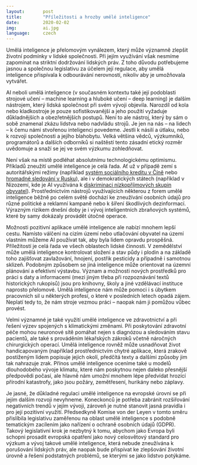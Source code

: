 ```yaml
---
layout:       post
title:        "Příležitosti a hrozby umělé inteligence"
date:         2020-02-02
img:          ai.jpg
language:     czech
---
```


Umělá inteligence je přelomovým vynálezem, který může významně zlepšit životní podmínky v lidské společnosti. Při jejím využívání však nesmíme zapomínat na striktní dodržování lidských práv. Z toho důvodu potřebujeme jasnou a společnou legislativu za účelem její regulace, aby umělá inteligence přispívala k odbourávání nerovností, nikoliv aby je umožňovala vytvářet.

<!--more-->

AI neboli umělá inteligence (v současném kontextu také její podoblasti strojové učení – machine learning a hluboké učení – deep learning) je dalším nástrojem, který lidská společnost při svém vývoji objevila. Narozdíl od kola nebo kladkostroje je pouze sofistikovanější a jeho použití vyžaduje důkladnějších a obezřetnějších postupů. Není to ale nástroj, který by sám o sobě znamenal zkázu lidstva nebo nadvládu strojů. Je jen na nás – na lidech – k čemu námi stvořenou inteligenci povedeme. Jestli k násilí a útlaku, nebo k rozvoji společnosti a jejího blahobytu. Velká většina vědců, výzkumníků, programátorů a dalších odborníků si naštěstí tento zásadní etický rozměr uvědomuje a snaží se jej ve svém výzkumu zohledňovat. 

Není však na místě podléhat absolutnímu technologickému optimismu. Příkladů zneužití umělé inteligence je celá řada. Ať už v případě zemí s autoritářskými režimy (například [systém sociálního kreditu v Číně](https://mikulas-peksa.eu/2019/cinsky-system-socialniho-kreditu.html) nebo [hromadné sledování v Rusku](https://mikulas-peksa.eu/2019/rusko-sledovani.html)), ale i v demokratických státech (například v Nizozemí, kde je AI využívána k [diskriminaci nízkopříjmových skupin obyvatel](https://www.ohchr.org/EN/NewsEvents/Pages/DisplayNews.aspx?NewsID=25152&LangID=E)). Prostřednictvím nástrojů využívajících některou z forem umělé inteligence běžně po celém světě dochází ke zneužívání osobních údajů pro různé politické a reklamní kampaně nebo k šíření škodlivých dezinformací. Výrazným rizikem dnešní doby je i vývoj inteligentních zbraňových systémů, které by samy dokázaly provádět útočné operace.

Možnosti pozitivní aplikace umělé inteligence ale nabízí mnohem lepší cestu. Namísto válčení na cizím území nebo utlačování obyvatel na území vlastním můžeme AI používat tak, aby byla lidem opravdu prospěšná. Příležitostí je celá řada ve všech oblastech lidské činnosti. V zemědělství může umělá inteligence kontrolovat složení a stav půdy i plodin a na základě toho zajišťovat zavlažování, hnojení, postřik pesticidy a případně i samotnou sklizeň. Podobným způsobem se jiná inteligence může orientovat na územní plánování a efektivní výstavbu. Význam a možnosti nových prostředků pro práci s daty a informacemi (mezi jiným třeba při rozpoznávání textů historických rukopisů) jsou pro knihovny, školy a jiné vzdělávací instituce naprosto přelomové. Umělá inteligence nám může pomoci i s úbytkem pracovních sil u některých profesí, o které v posledních letech opadá zájem. Neplatí tedy to, že nám stroje vezmou práci – naopak nám ji pomůžou vůbec provést.

Velmi významné je také využití umělé inteligence ve zdravotnictví a při řešení výzev spojených s klimatickými změnami. Při poskytování zdravotní péče mohou neuronové sítě pomáhat nejen s diagnózou a sledováním stavu pacientů, ale také s prováděním lékařských zákroků včetně náročných chirurgických operací. Umělá inteligence rovněž může usnadňovat život handicapovaným (například prostřednictvím chytré aplikace, která zrakově postiženým lidem popisuje jejich okolí, předčítá texty a dalšími způsoby jim tak nahrazuje zrak. Přínos umělé inteligence oceníme také u modelů dlouhodobého vývoje klimatu, které nám poskytnou nejen daleko přesnější předpovědi počasí, ale hlavně nám umožní mnohem lépe předvídat hrozící přírodní katastrofy, jako jsou požáry, zemětřesení, hurikány nebo záplavy.

Je jasné, že důkladné regulaci umělé inteligence na evropské úrovni se při jejím dalším rozvoji nevyhneme. Koneckonců je potřeba zabránit rozšiřování negativních trendů v jejím vývoji, zároveň je nutné stanovit jasná pravidla i pro její pozitivní využití. Předsedkyně Komise von der Leyen v tomto směru přislíbila legislativu zaměřenou na oblast umělé inteligence s podobně tematickým zacílením jako nařízení o ochraně osobních údajů (GDPR). Takový legislativní krok je nezbytný k tomu, abychom jako Evropa byli schopni prosadit evropská opatření jako nový celosvětový standard pro výzkum a vývoj takové umělé inteligence, která nebude zneužívána k porušování lidských práv, ale naopak bude přispívat ke zlepšování životní úrovně a řešení podstatných problémů, se kterými se jako lidstvo potýkáme.
